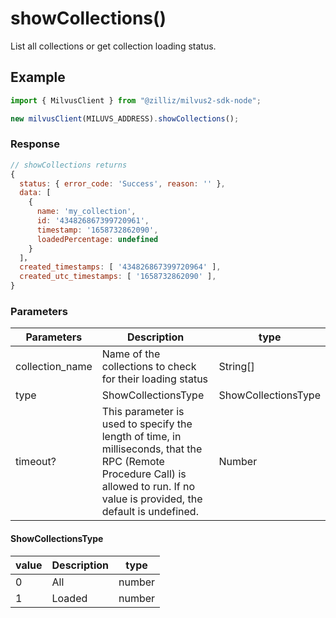 # showCollections()

List all collections or get collection loading status.

## Example

```javascript
import { MilvusClient } from "@zilliz/milvus2-sdk-node";

new milvusClient(MILUVS_ADDRESS).showCollections();
```

### Response

```javascript
// showCollections returns
{
  status: { error_code: 'Success', reason: '' },
  data: [
    {
      name: 'my_collection',
      id: '434826867399720961',
      timestamp: '1658732862090',
      loadedPercentage: undefined
    }
  ]，
  created_timestamps: [ '434826867399720964' ],
  created_utc_timestamps: [ '1658732862090' ],
}
```

### Parameters

| Parameters      | Description                                                                                                                                                                       | type                |
| --------------- | --------------------------------------------------------------------------------------------------------------------------------------------------------------------------------- | ------------------- |
| collection_name | Name of the collections to check for their loading status                                                                                                                         | String[]            |
| type            | ShowCollectionsType                                                                                                                                                               | ShowCollectionsType |
| timeout?        | This parameter is used to specify the length of time, in milliseconds, that the RPC (Remote Procedure Call) is allowed to run. If no value is provided, the default is undefined. | Number              |

#### ShowCollectionsType

| value | Description | type   |
| ----- | ----------- | ------ |
| 0     | All         | number |
| 1     | Loaded      | number |
